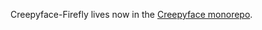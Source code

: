 Creepyface-Firefly lives now in the [Creepyface monorepo](https://github.com/4lejandrito/creepyface/tree/master/packages/creepyface-firefly).
